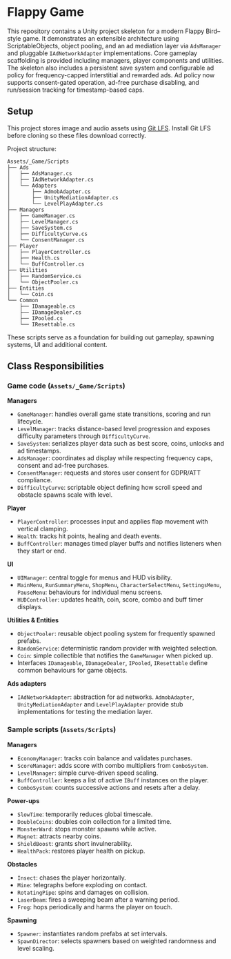 # Flappy Game

This repository contains a Unity project skeleton for a modern Flappy Bird–style game.
It demonstrates an extensible architecture using ScriptableObjects, object pooling,
and an ad mediation layer via `AdsManager` and pluggable `IAdNetworkAdapter` implementations.
Core gameplay scaffolding is provided including managers, player components and utilities.
The skeleton also includes a persistent save system and configurable ad policy for frequency-capped interstitial and rewarded ads.
Ad policy now supports consent-gated operation, ad-free purchase disabling, and run/session tracking for timestamp-based caps.

## Setup

This project stores image and audio assets using [Git LFS](https://git-lfs.com/). Install Git LFS before cloning so these files download correctly.

Project structure:

```
Assets/_Game/Scripts
├── Ads
│   ├── AdsManager.cs
│   ├── IAdNetworkAdapter.cs
│   └── Adapters
│       ├── AdmobAdapter.cs
│       ├── UnityMediationAdapter.cs
│       └── LevelPlayAdapter.cs
├── Managers
│   ├── GameManager.cs
│   ├── LevelManager.cs
│   ├── SaveSystem.cs
│   ├── DifficultyCurve.cs
│   └── ConsentManager.cs
├── Player
│   ├── PlayerController.cs
│   ├── Health.cs
│   └── BuffController.cs
├── Utilities
│   ├── RandomService.cs
│   └── ObjectPooler.cs
├── Entities
│   └── Coin.cs
└── Common
    ├── IDamageable.cs
    ├── IDamageDealer.cs
    ├── IPooled.cs
    └── IResettable.cs
```

These scripts serve as a foundation for building out gameplay, spawning systems, UI and
additional content.

## Class Responsibilities

### Game code (`Assets/_Game/Scripts`)

**Managers**

- `GameManager`: handles overall game state transitions, scoring and run lifecycle.
- `LevelManager`: tracks distance-based level progression and exposes difficulty parameters through `DifficultyCurve`.
- `SaveSystem`: serializes player data such as best score, coins, unlocks and ad timestamps.
- `AdsManager`: coordinates ad display while respecting frequency caps, consent and ad-free purchases.
- `ConsentManager`: requests and stores user consent for GDPR/ATT compliance.
- `DifficultyCurve`: scriptable object defining how scroll speed and obstacle spawns scale with level.

**Player**

- `PlayerController`: processes input and applies flap movement with vertical clamping.
- `Health`: tracks hit points, healing and death events.
- `BuffController`: manages timed player buffs and notifies listeners when they start or end.

**UI**

- `UIManager`: central toggle for menus and HUD visibility.
- `MainMenu`, `RunSummaryMenu`, `ShopMenu`, `CharacterSelectMenu`, `SettingsMenu`, `PauseMenu`: behaviours for individual menu screens.
- `HUDController`: updates health, coin, score, combo and buff timer displays.

**Utilities & Entities**

- `ObjectPooler`: reusable object pooling system for frequently spawned prefabs.
- `RandomService`: deterministic random provider with weighted selection.
- `Coin`: simple collectible that notifies the `GameManager` when picked up.
- Interfaces `IDamageable`, `IDamageDealer`, `IPooled`, `IResettable` define common behaviours for game objects.

**Ads adapters**

- `IAdNetworkAdapter`: abstraction for ad networks. `AdmobAdapter`, `UnityMediationAdapter` and `LevelPlayAdapter` provide stub implementations for testing the mediation layer.

### Sample scripts (`Assets/Scripts`)

**Managers**

- `EconomyManager`: tracks coin balance and validates purchases.
- `ScoreManager`: adds score with combo multipliers from `ComboSystem`.
- `LevelManager`: simple curve-driven speed scaling.
- `BuffController`: keeps a list of active `IBuff` instances on the player.
- `ComboSystem`: counts successive actions and resets after a delay.

**Power-ups**

- `SlowTime`: temporarily reduces global timescale.
- `DoubleCoins`: doubles coin collection for a limited time.
- `MonsterWard`: stops monster spawns while active.
- `Magnet`: attracts nearby coins.
- `ShieldBoost`: grants short invulnerability.
- `HealthPack`: restores player health on pickup.

**Obstacles**

- `Insect`: chases the player horizontally.
- `Mine`: telegraphs before exploding on contact.
- `RotatingPipe`: spins and damages on collision.
- `LaserBeam`: fires a sweeping beam after a warning period.
- `Frog`: hops periodically and harms the player on touch.

**Spawning**

- `Spawner`: instantiates random prefabs at set intervals.
- `SpawnDirector`: selects spawners based on weighted randomness and level scaling.
